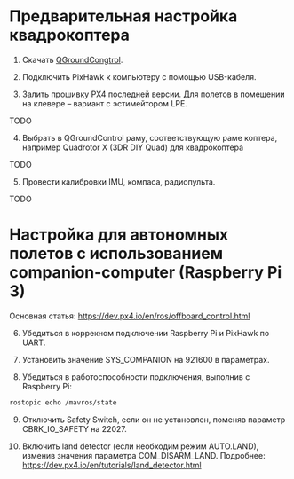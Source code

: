 Предварительная настройка квадрокоптера
======

1. Скачать [QGroundCongtrol](http://qgroundcontrol.com/downloads/).

2. Подключить PixHawk к компьютеру с помощью USB-кабеля.

3. Залить прошивку PX4 последней версии. Для полетов в помещении на клевере – вариант с эстимейтором LPE.

TODO

4. Выбрать в QGroundControl раму, соответствующую раме коптера, например Quadrotor X (3DR DIY Quad) для квадрокоптера

TODO

5. Провести калибровки IMU, компаса, радиопульта.

TODO

Настройка для автономных полетов с использованием companion-computer (Raspberry Pi 3)
===

Основная статья: https://dev.px4.io/en/ros/offboard_control.html

6. Убедиться в коррекном подключении Raspberry Pi и PixHawk по UART.

7. Установить значение SYS_COMPANION на 921600 в параметрах.

8. Убедиться в работоспособности подключения, выполнив с Raspberry Pi:

```bash
rostopic echo /mavros/state
```

9. Отключить Safety Switch, если он не установлен, поменяв параметр CBRK_IO_SAFETY на 22027.

10. Включить land detector (если необходим режим AUTO.LAND), изменив значения параметра COM_DISARM_LAND. Подробнее: https://dev.px4.io/en/tutorials/land_detector.html
